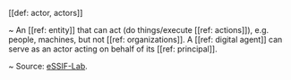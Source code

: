 [[def: actor, actors]]

~ An [[ref: entity]] that can act (do things/execute [[ref: actions]]), e.g. people, machines, but not [[ref: organizations]]. A [[ref: digital agent]] can serve as an actor acting on behalf of its [[ref: principal]].

~ Source: [eSSIF-Lab](https://essif-lab.github.io/framework/docs/terms/actor).
